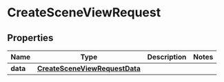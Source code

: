 

# CreateSceneViewRequest


## Properties

Name | Type | Description | Notes
------------ | ------------- | ------------- | -------------
**data** | [**CreateSceneViewRequestData**](CreateSceneViewRequestData.md) |  | 



